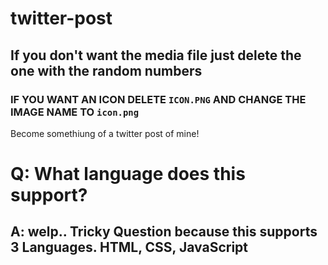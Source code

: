# twitter-post
## If you don't want the media file just delete the one with the random numbers
### IF YOU WANT AN ICON DELETE `ICON.PNG` AND CHANGE THE IMAGE NAME TO `icon.png`
Become somethiung of a twitter post of mine!


# Q: What language does this support?
## A: welp.. Tricky Question because this supports 3 Languages. HTML, CSS, JavaScript
